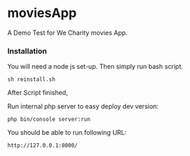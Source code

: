 moviesApp
=========

A Demo Test for We Charity movies App.

### Installation
You will need a node js set-up. Then simply run bash script.

```
sh reinstall.sh
```

After Script finished, 

Run internal php server to easy deploy dev version:

```
php bin/console server:run
```

You should be able to run following URL:
```
http://127.0.0.1:8000/
```

